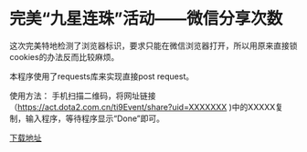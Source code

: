 # 完美“九星连珠”活动——微信分享次数
这次完美特地检测了浏览器标识，要求只能在微信浏览器打开，所以用原来直接锁cookies的办法反而比较麻烦。

本程序使用了requests库来实现直接post request。

使用方法：
手机扫描二维码，将网址链接（https://act.dota2.com.cn/ti9Event/share?uid=XXXXXXX )中的XXXXX复制，输入程序，等待程序显示“Done”即可。

[下载地址](https://github.com/leaf7th/DOTA2-ninestar-weixinshare/releases/tag/0.1)
